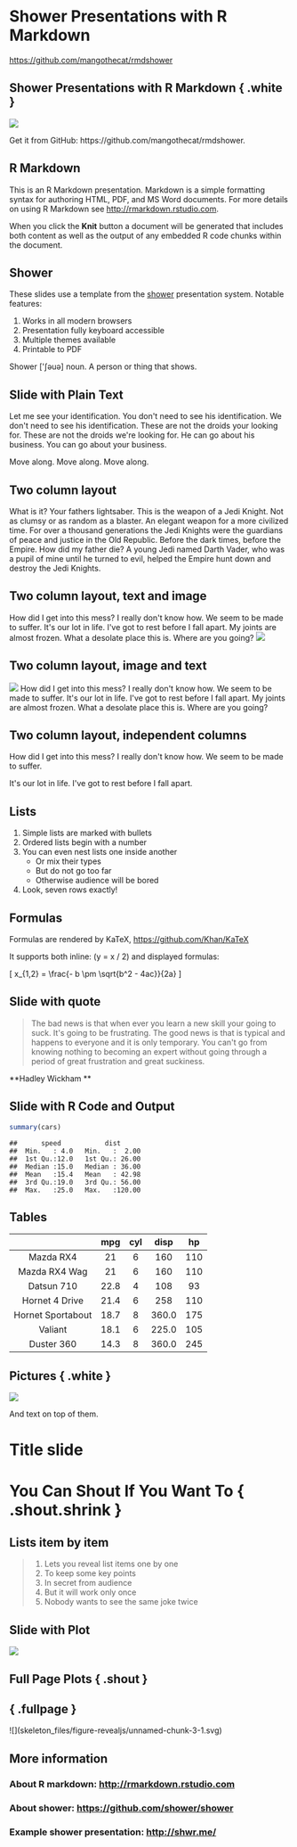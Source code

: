 # Shower Presentations with R Markdown
https://github.com/mangothecat/rmdshower  

## Shower Presentations with R Markdown { .white }

<img src="scifi.jpg" class="cover">

<p class="white">
Get it from GitHub: https://github.com/mangothecat/rmdshower.
</p>

## R Markdown

This is an R Markdown presentation. Markdown is a simple formatting syntax
for authoring HTML, PDF, and MS Word documents. For more details on using R
Markdown see <http://rmarkdown.rstudio.com>.

When you click the **Knit** button a document will be generated that
includes both content as well as the output of any embedded R code chunks
within the document.

## Shower

These slides use a template from the [shower](https://github.com/shower/shower)
presentation system. Notable features:

1. Works in all modern browsers
1. Presentation fully keyboard accessible
1. Multiple themes available
1. Printable to PDF

<p class="note"> Shower ['ʃəuə] noun. A person or thing that shows.</p>

## Slide with Plain Text

Let me see your identification. You don't need to see his
identification. We don't need to see his identification. These are not the
droids your looking for. These are not the droids we're looking for. He can
go about his business. You can go about your business.

Move along. Move along. Move along.

## Two column layout


<p class="double">
What is it? Your fathers lightsaber. This is the weapon of a Jedi
Knight. Not as clumsy or as random as a blaster. An elegant weapon for a
more civilized time. For over a thousand generations the Jedi Knights were
the guardians of peace and justice in the Old Republic. Before the dark
times, before the Empire. How did my father die? A young Jedi named Darth
Vader, who was a pupil of mine until he turned to evil, helped the Empire
hunt down and destroy the Jedi Knights.
</p>

## Two column layout, text and image

<p class="double">
How did I get into this mess? I really don't know how. We seem to be made
to suffer. It's our lot in life. I've got to rest before I fall apart. My
joints are almost frozen. What a desolate place this is. Where are you
going?
<img src="sw.jpg" class="one-col-image">
</p>

## Two column layout, image and text

<p class="double">
<img src="sw.jpg" class="one-col-image">
How did I get into this mess? I really don't know how. We seem to be made
to suffer. It's our lot in life. I've got to rest before I fall apart. My
joints are almost frozen. What a desolate place this is. Where are you
going?
</p>

## Two column layout, independent columns

<div class="double">
<p class="double-flow">
How did I get into this mess? I really don't know how. We seem to be made
to suffer.
</p><p class="double-flow">
It's our lot in life. I've got to rest before I fall apart.
</p>
</div>

## Lists

1. Simple lists are marked with bullets
1. Ordered lists begin with a number
1. You can even nest lists one inside another
    * Or mix their types
    * But do not go too far
    * Otherwise audience will be bored
1. Look, seven rows exactly!

## Formulas

Formulas are rendered by KaTeX, https://github.com/Khan/KaTeX

It supports both inline: \(y = x / 2\) and displayed formulas:

\[ x_{1,2} = \frac{- b \pm \sqrt{b^2 - 4ac}}{2a} \]

## Slide with quote

> The bad news is that when ever you learn a new skill your going to
> suck. It's going to be frustrating. The good news is that is typical and
> happens to everyone and it is only temporary. You can't go from knowing
> nothing to becoming an expert without going through a period of great
> frustration and great suckiness.

**Hadley Wickham﻿ **

## Slide with R Code and Output


```r
summary(cars)
```

```
##      speed           dist       
##  Min.   : 4.0   Min.   :  2.00  
##  1st Qu.:12.0   1st Qu.: 26.00  
##  Median :15.0   Median : 36.00  
##  Mean   :15.4   Mean   : 42.98  
##  3rd Qu.:19.0   3rd Qu.: 56.00  
##  Max.   :25.0   Max.   :120.00
```

## Tables

|                   |  mpg  |  cyl  |  disp  |  hp  |
|:-----------------:|:-----:|:-----:|:------:|:----:|
|     Mazda RX4     | 21    |   6   |  160   | 110  |
|   Mazda RX4 Wag   | 21    |   6   |  160   | 110  |
|    Datsun 710     | 22.8  |   4   |  108   |  93  |
|   Hornet 4 Drive  | 21.4  |   6   |  258   | 110  |
| Hornet Sportabout | 18.7  |   8   |  360.0 | 175  |
|       Valiant     | 18.1  |   6   |  225.0 | 105  |
|      Duster 360   | 14.3  |   8   |  360.0 | 245  |

## Pictures { .white }

<img src="scifi.jpg" class="cover">

<p class="white">
And text on top of them.
</p>

# Title slide

# You Can Shout If You Want To { .shout.shrink }

## Lists item by item

> 1. Lets you reveal list items one by one
> 2. To keep some key points
> 3. In secret from audience
> 4. But it will work only once
> 5. Nobody wants to see the same joke twice

## Slide with Plot

![](skeleton_files/figure-revealjs/unnamed-chunk-2-1.svg)

## Full Page Plots { .shout }

## { .fullpage }

<div class="fullpage width">
![](skeleton_files/figure-revealjs/unnamed-chunk-3-1.svg)
</div>

## More information

### About R markdown: http://rmarkdown.rstudio.com

### About shower: https://github.com/shower/shower

### Example shower presentation: http://shwr.me/
